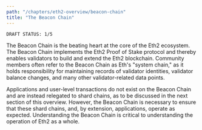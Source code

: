 ```yaml
---
path: "/chapters/eth2-overview/beacon-chain"
title: "The Beacon Chain"
---
```


```text
DRAFT STATUS: 1/5
```

The Beacon Chain is the beating heart at the core of the Eth2 ecosystem. The Beacon Chain implements the Eth2 Proof of Stake protocol and thereby enables validators to build and extend the Eth2 blockchain. Community members often refer to the Beacon Chain as Eth's "system chain," as it holds responsibility for maintaining records of validator identities, validator balance changes, and many other validator-related data points.

Applications and user-level transactions do not exist on the Beacon Chain and are instead relegated to shard chains, as to be discussed in the next section of this overview. However, the Beacon Chain is necessary to ensure that these shard chains, and, by extension, applications, operate as expected. Understanding the Beacon Chain is critical to understanding the operation of Eth2 as a whole.